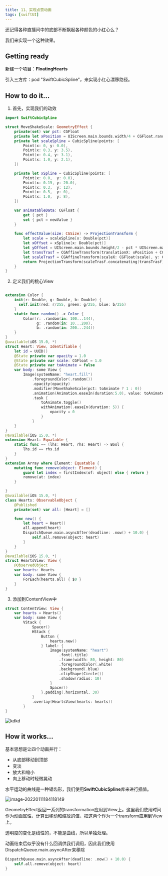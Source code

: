 ```yaml
---
title: 11、实现点赞动画
tags: [swiftUI]
---
```

还记得各种直播间中的底部不断飘起各种颜色的小红心么？

我们来实现一个这种效果。

## Getting ready

新建一个项目：**FloatingHearts**

引入三方库：pod "SwiftCubicSpline"，来实现小红心漂移路径。

## How to do it…

1. 首先，实现我们的动效
```swift
import SwiftCubicSpline

struct MoveShakeScale: GeometryEffect {
    private(set) var pct: CGFloat
    private let xPosition = UIScreen.main.bounds.width/4 + CGFloat.random(in: -20..<20)
    private let scaleSpline = CubicSpline(points: [
        Point(x: 0, y: 0.0),
        Point(x: 0.3, y: 3.5),
        Point(x: 0.4, y: 3.1),
        Point(x: 1.0, y: 2.1),
    ])

    private let xSpline = CubicSpline(points: [
        Point(x: 0.0,  y: 0.0),
        Point(x: 0.15, y: 20.0),
        Point(x: 0.3,  y: 12),
        Point(x: 0.5,  y: 0),
        Point(x: 1.0,  y: 8),
    ])

    var animatableData: CGFloat {
        get { pct }
        set { pct = newValue }
    }
    
    func effectValue(size: CGSize) -> ProjectionTransform {
        let scale = scaleSpline[x: Double(pct)]
        let xOffset = xSpline[x: Double(pct)]
        let yOffset = UIScreen.main.bounds.height/2 - pct * UIScreen.main.bounds.height/4*3
        let transTrasf = CGAffineTransform(translationX: xPosition + CGFloat(xOffset), y: yOffset)
        let scaleTrasf = CGAffineTransform(scaleX: CGFloat(scale), y: CGFloat(scale))
        return ProjectionTransform(scaleTrasf.concatenating(transTrasf))
    }
}
```

2. 定义我们的桃心View
```swift

extension Color {
    init(r: Double, g: Double, b: Double) {
      self.init(red: r/255, green: g/255, blue: b/255)
    }
    static func random() -> Color {
        Color(r: .random(in: 100...144),
              g: .random(in: 10...200),
              b: .random(in: 200...244))
    }
}
@available(iOS 15.0, *)
struct Heart: View, Identifiable {
    let id = UUID()
    @State private var opacity = 1.0
    @State private var scale: CGFloat = 1.0
    @State private var toAnimate = false
    var body: some View {
        Image(systemName: "heart.fill")
            .foregroundColor(.random())
            .opacity(opacity)
            .modifier(MoveShakeScale(pct: toAnimate ? 1 : 0))
            .animation(Animation.easeIn(duration:5.0), value: toAnimate)
            .task {
                toAnimate.toggle()
                withAnimation(.easeIn(duration: 5)) {
                    opacity = 0
                }
            }
    }
}
@available(iOS 15.0, *)
extension Heart: Equatable {
    static func == (lhs: Heart, rhs: Heart) -> Bool {
        lhs.id == rhs.id
    }
}
extension Array where Element: Equatable {
    mutating func remove(object: Element) {
        guard let index = firstIndex(of: object) else { return }
        remove(at: index)
    }

}
@available(iOS 15.0, *)
class Hearts: ObservableObject {
    @Published
    private(set) var all: [Heart] = []

    func new() {
        let heart = Heart()
        all.append(heart)
        DispatchQueue.main.asyncAfter(deadline: .now() + 10.0) {
            self.all.remove(object: heart)
        }
    }
}
@available(iOS 15.0, *)
struct HeartsView: View {
    @ObservedObject
    var hearts: Hearts
    var body: some View {
        ForEach(hearts.all) { $0 }
    }
}

```

3. 添加到ContentView中
```swift
struct ContentView: View {
    var hearts = Hearts()
    var body: some View {
        VStack {
            Spacer()
            HStack {
                Button {
                    hearts.new()
                } label: {
                    Image(systemName: "heart")
                        .font(.title)
                        .frame(width: 80, height: 80)
                        .foregroundColor(.white)
                        .background(.blue)
                        .clipShape(Circle())
                        .shadow(radius: 10)
                    }
                    Spacer()
                }.padding(.horizontal, 30)
            }
            .overlay(HeartsView(hearts: hearts))
        }
}
```

![kdkd](https://tva1.sinaimg.cn/large/008i3skNgy1gy9wq95jpzj30b40o2q34.jpg)

## How it works…

基本思想是让四个动画并行：

- 从底部移动到顶部
- 变淡
- 放大和缩小
- 向上移动时轻微晃动

水平运动的曲线是一种锯齿形，我们使用**SwiftCubicSpline**库来进行插值。

![image-20220111184118149](https://tva1.sinaimg.cn/large/008i3skNgy1gy9x5qfawzj31ia0emgm3.jpg)



GeometryEffect返回一系列的transformation应用到View上。这里我们使用时间作为动画属性，计算出移动和缩放的值，把这两个作为一个transform应用到View上。

透明度的变化是线性的，不能是曲线，所以单独处理。

动画结束后似乎没有什么回调供我们调用，因此我们使用DispatchQueue.main.asyncAfter来移除

```swift
DispatchQueue.main.asyncAfter(deadline: .now() + 10.0) {
    self.all.remove(object: heart)
}
